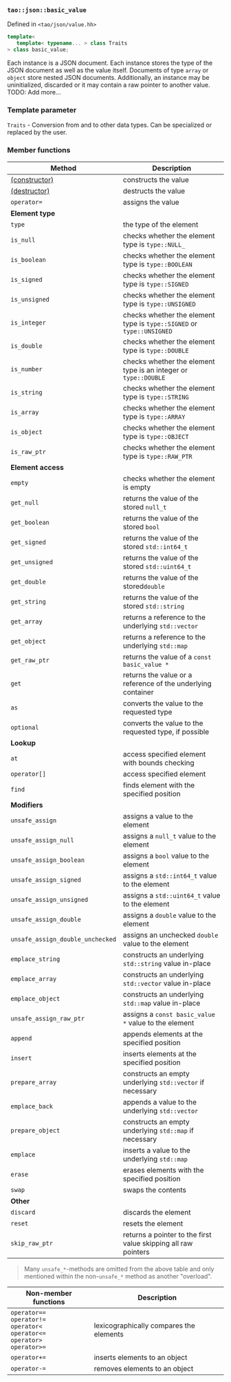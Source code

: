 ### `tao::json::basic_value`

Defined in `<tao/json/value.hh>`

```c++
template<
   template< typename... > class Traits
> class basic_value;
```

Each instance is a JSON document. Each instance stores the type of the JSON document as well as the value itself. Documents of type `array` or `object` store nested JSON documents. Additionally, an instance may be uninitialized, discarded or it may contain a raw pointer to another value. TODO: Add more...

### Template parameter

`Traits` - Conversion from and to other data types. Can be specialized or replaced by the user.

### Member functions

| Method | Description |
| --- | --- |
| [(constructor)](value_ctor.md) | constructs the value |
| [(destructor)](value_dtor.md) | destructs the value |
| `operator=` | assigns the value |
| **Element type** |
| `type` | the type of the element |
| `is_null` | checks whether the element type is `type::NULL_` |
| `is_boolean` | checks whether the element type is `type::BOOLEAN` |
| `is_signed` | checks whether the element type is `type::SIGNED` |
| `is_unsigned` | checks whether the element type is `type::UNSIGNED` |
| `is_integer` | checks whether the element type is `type::SIGNED` or `type::UNSIGNED` |
| `is_double` | checks whether the element type is `type::DOUBLE` |
| `is_number` | checks whether the element type is an integer or `type::DOUBLE` |
| `is_string` | checks whether the element type is `type::STRING` |
| `is_array` | checks whether the element type is `type::ARRAY` |
| `is_object` | checks whether the element type is `type::OBJECT` |
| `is_raw_ptr` | checks whether the element type is `type::RAW_PTR` |
| **Element access** |
| `empty` | checks whether the element is empty |
| `get_null` | returns the value of the stored `null_t` |
| `get_boolean` | returns the value of the stored `bool` |
| `get_signed` | returns the value of the stored `std::int64_t` |
| `get_unsigned` | returns the value of the stored `std::uint64_t` |
| `get_double` | returns the value of the stored`double` |
| `get_string` | returns the value of the stored `std::string` |
| `get_array` | returns a reference to the underlying `std::vector` |
| `get_object` | returns a reference to the underlying `std::map` |
| `get_raw_ptr` | returns the value of a `const basic_value *` |
| `get` | returns the value or a reference of the underlying container |
| `as` | converts the value to the requested type |
| `optional` | converts the value to the requested type, if possible |
| **Lookup** |
| `at` | access specified element with bounds checking |
| `operator[]` | access specified element |
| `find` | finds element with the specified position |
| **Modifiers** |
| `unsafe_assign` | assigns a value to the element |
| `unsafe_assign_null` | assigns a `null_t` value to the element |
| `unsafe_assign_boolean` | assigns a `bool` value to the element |
| `unsafe_assign_signed` | assigns a `std::int64_t` value to the element |
| `unsafe_assign_unsigned` | assigns a `std::uint64_t` value to the element |
| `unsafe_assign_double` | assigns a `double` value to the element |
| `unsafe_assign_double_unchecked` | assigns an unchecked `double` value to the element |
| `emplace_string` | constructs an underlying `std::string` value in-place |
| `emplace_array` | constructs an underlying `std::vector` value in-place |
| `emplace_object` | constructs an underlying `std::map` value in-place |
| `unsafe_assign_raw_ptr` | assigns a `const basic_value *` value to the element |
| `append` | appends elements at the specified position |
| `insert` | inserts elements at the specified position |
| `prepare_array` | constructs an empty underlying `std::vector` if necessary |
| `emplace_back` | appends a value to the underlying `std::vector` |
| `prepare_object` | constructs an empty underlying `std::map` if necessary |
| `emplace` | inserts a value to the underlying `std::map` |
| `erase` | erases elements with the specified position |
| `swap` | swaps the contents |
| **Other** |
| `discard` | discards the element |
| `reset` | resets the element |
| `skip_raw_ptr` | returns a pointer to the first value skipping all raw pointers |

> Many `unsafe_*`-methods are omitted from the above table and only mentioned within the non-`unsafe_*` method as another "overload".

| **Non-member functions** | Description |
| --- | --- |
| `operator==` <br/> `operator!=` <br/> `operator<` <br> `operator<=` <br> `operator>` <br> `operator>=` | lexicographically compares the elements
| `operator+=` | inserts elements to an object
| `operator-=` | removes elements to an object
